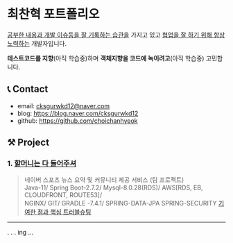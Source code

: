# 최찬혁 포트폴리오
[공부한 내용과 개발 이슈등을 잘 기록하는 습관을](https://www.notion.so/eb8982d1b123410daec284f68cac3e23) 가지고 있고 [협업을 잘 하기 위해 항상 노력하는](https://agreeable-sing-3a0.notion.site/70a546407dc14d5da0d5cd51921b06d1) 개발자입니다.

**테스트코드를 지향**(아직 학습중)하며 **객체지향을 코드에 녹이려고**(아직 학습중) 고민합니다.



## 📞 Contact
- email: cksgurwkd12@naver.com
- blog: https://blog.naver.com/cksgurwkd12
- github: https://github.com/choichanhyeok


## ⚒ Project
### 1. [할머니는 다 들어주셔](https://github.com/2022-Harmony/NewsCommunity-bFinal)
> 네이버 스포츠 뉴스 요약 및 커뮤니티 제공 서비스 (팀 프로젝트)</br>
> Java-11/ Spring Boot-2.7.2/ Mysql-8.0.28(RDS)/ AWS[RDS, EB, CLOUDFRONT, ROUTE53]/<br>
> NGINX/ GIT/ GRADLE -7.4.1/ SPRING-DATA-JPA
> SPRING-SECURITY
> [기여한 점과 핵심 트러블슈팅](https://agreeable-sing-3a0.notion.site/2dd0443a596d46408d74f2602734e24e)
*****

.
.
.
ing ...

